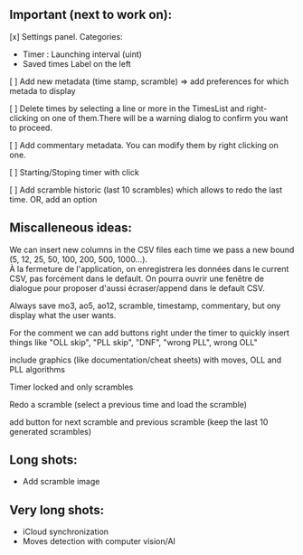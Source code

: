 ## Important (next to work on):
[x] Settings panel. Categories:
  - Timer : Launching interval (uint)
  - Saved times
  Label on the left

[ ] Add new metadata (time stamp, scramble)
=> add preferences for which metada to display

[ ] Delete times by selecting a line or more in the TimesList and right-clicking on one of them.There will be a warning dialog to confirm you want to proceed.

[ ] Add commentary metadata. You can modify them by right clicking on one.

[ ] Starting/Stoping timer with click

[ ] Add scramble historic (last 10 scrambles) which allows to redo the last time. OR, add an option 

## Miscalleneous ideas:
We can insert new columns in the CSV files each time we pass a new bound (5, 12, 25, 50, 100, 200, 500, 1000…).\
À la fermeture de l'application, on enregistrera les données dans le current CSV, pas forcément dans le default. On pourra ouvrir une fenêtre de dialogue pour proposer d'aussi écraser/append dans le default CSV.

Always save mo3, ao5, ao12, scramble, timestamp, commentary, but ony display what the user wants.

For the comment we can add buttons right under the timer to quickly insert things like "OLL skip", "PLL skip", "DNF", "wrong PLL", wrong OLL"

include graphics (like documentation/cheat sheets) with moves, OLL and PLL algorithms

Timer locked and only scrambles

Redo a scramble (select a previous time and load the scramble)

add button for next scramble and previous scramble (keep the last 10 generated scrambles)

## Long shots:
- Add scramble image
## Very long shots:
- iCloud synchronization
- Moves detection with computer vision/AI